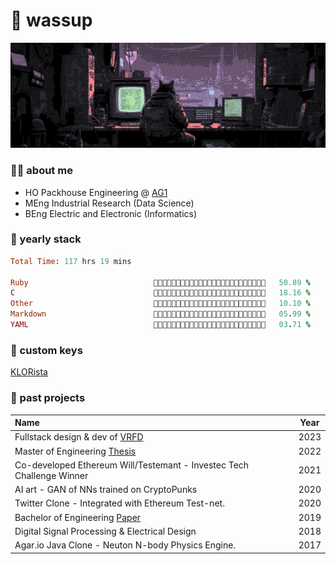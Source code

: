 # 👋 wassup

![Working](https://github.com/wernervdm97/wernervdm97/blob/main/bg.jpeg?raw=true)

### 💁‍♂️ about me
- HO Packhouse Engineering @ [AG1](https://agrigateone.com)
- MEng Industrial Research (Data Science)
- BEng Electric and Electronic (Informatics)

### 👾 yearly stack
<!--START_SECTION:waka-->

```ruby
Total Time: 117 hrs 19 mins

Ruby                            💜💜💜💜💜💜💜💜💜💜💜💜💜🖤🖤🖤🖤🖤🖤🖤🖤🖤🖤🖤🖤   50.89 %
C                               💜💜💜💜💜🖤🖤🖤🖤🖤🖤🖤🖤🖤🖤🖤🖤🖤🖤🖤🖤🖤🖤🖤🖤   18.16 %
Other                           💜💜💜🖤🖤🖤🖤🖤🖤🖤🖤🖤🖤🖤🖤🖤🖤🖤🖤🖤🖤🖤🖤🖤🖤   10.10 %
Markdown                        💜🖤🖤🖤🖤🖤🖤🖤🖤🖤🖤🖤🖤🖤🖤🖤🖤🖤🖤🖤🖤🖤🖤🖤🖤   05.99 %
YAML                            💜🖤🖤🖤🖤🖤🖤🖤🖤🖤🖤🖤🖤🖤🖤🖤🖤🖤🖤🖤🖤🖤🖤🖤🖤   03.71 %
```

<!--END_SECTION:waka-->

### 🎹 custom keys

[KLORista](https://github.com/WernerVdM97/klorista)

### 📎 past projects
| Name                                                                                                                          | Year |
|:------------------------------------------------------------------------------------------------------------------------------|-------------|
| Fullstack design & dev of [VRFD](https://app.vrfd.info)                                          | 2023 |
| Master of Engineering [Thesis](https://wernervdm97.github.io/Masters-Thesis/)     | 2022 |
| Co-developed Ethereum Will/Testemant  - Investec Tech Challenge Winner                                       | 2021 |
| AI art - GAN of NNs trained on CryptoPunks                                            | 2020 |
| Twitter Clone - Integrated with Ethereum Test-net.                                                        | 2020 |
| Bachelor of Engineering [Paper](https://wernervdm97.github.io/SKRIPSIE/)      | 2019 |
| Digital Signal Processing & Electrical Design | 2018 |
| Agar.io Java Clone - Neuton N-body Physics Engine.                                  | 2017 |
